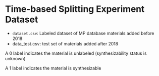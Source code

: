 # Time-based Splitting Experiment Dataset

- `dataset.csv`: Labeled dataset of MP database materials added before 2018
- data_test.csv: test set of materials added after 2018

A 0 label indicates the material is unlabeled (synthesizability status is unknown)

A 1 label indicates the material is synthesizable
